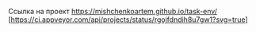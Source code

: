 Ссылка на проект https://mishchenkoartem.github.io/task-env/
[https://ci.appveyor.com/api/projects/status/rgojfdndih8u7gw1?svg=true]
